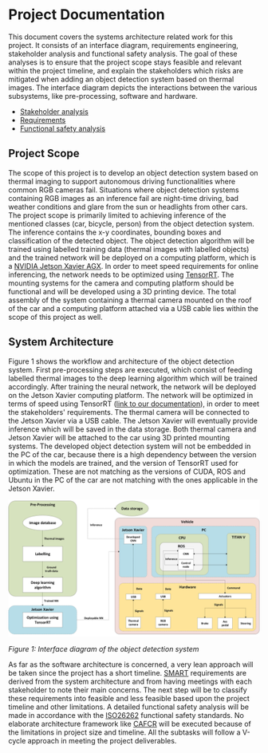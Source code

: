 # Project Documentation

This document covers the systems architecture related work for this project. It consists of an interface diagram, requirements engineering, stakeholder analysis and functional safety analysis. The goal of these analyses is to ensure that the project scope stays feasible and relevant within the project timeline, and explain the stakeholders which risks are mitigated when adding an object detection system based on thermal images. The interface diagram depicts the interactions between the various subsystems, like pre-processing, software and hardware. 

- [Stakeholder analysis](Stakeholder_analysis.md)
- [Requirements](Requirements.md)
- [Functional safety analysis](Functional_safety_analysis.md)

## Project Scope

The scope of this project is to develop an object detection system based on thermal imaging to support autonomous driving functionalities where common RGB cameras fail. Situations where object detection systems containing RGB images as an inference fail are night-time driving, bad weather conditions and glare from the sun or headlights from other cars. The project scope is primarily limited to achieving inference of the mentioned classes (car, bicycle, person) from the object detection system. The inference contains the x-y coordinates, bounding boxes and classification of the detected object. The object detection algorithm will be trained using labelled training data (thermal images with labelled objects) and the trained network will be deployed on a computing platform, which is a [NVIDIA Jetson Xavier AGX](https://developer.nvidia.com/embedded/jetson-agx-xavier-developer-kit). In order to meet speed requirements for online inferencing, the network needs to be optimized using [TensorRT](https://github.com/jkjung-avt/tensorrt_demos). The mounting systems for the camera and computing platform should be functional and will be developed using a 3D printing device. The total assembly of the system containing a thermal camera mounted on the roof of the car and a computing platform attached via a USB cable lies within the scope of this project as well. 

## System Architecture

Figure 1 shows the workflow and architecture of the object detection system. First pre-processing steps are executed, which consist of feeding labelled thermal images to the deep learning algorithm which will be trained accordingly. After training the neural network, the network will be deployed on the Jetson Xavier computing platform. The network will be optimized in terms of speed using TensorRT ([link to our documentation](https://github.com/tue-mps-edu/thermal_object_detection/tree/master/tensorrt_optimization)), in order to meet the stakeholders' requirements. The thermal camera will be connected to the Jetson Xavier via a USB cable. The Jetson Xavier will eventually provide inference which will be saved in the data storage. Both thermal camera and Jetson Xavier will be attached to the car using 3D printed mounting systems. The developed object detection system will not be embedded in the PC of the car, because there is a high dependency between the version in which the models are trained, and the version of TensorRT used for optimization. These are not matching as the versions of CUDA, ROS and Ubuntu in the PC of the car are not matching with the ones applicable in the Jetson Xavier. 

![architecture](doc_images/11022020_integration_diagram_v1_koen_suyash.jpg)

*Figure 1: Interface diagram of the object detection system*

As far as the software architecture is concerned, a very lean approach will be taken since the project has a short timeline. [SMART](https://en.wikipedia.org/wiki/SMART_criteria) requirements are derived from the system architecture and from having meetings with each stakeholder to note their main concerns. The next step will be to classify these requirements into feasible and less feasible based upon the project timeline and other limitations. A detailed functional safety analysis will be made in accordance with the [ISO26262](https://www.iso.org/standard/68383.html) functional safety standards. No elaborate architecture framework like [CAFCR](https://www.gaudisite.nl/ArchitecturalReasoning.html) will be executed because of the limitations in project size and timeline. All the subtasks will follow a V-cycle approach in meeting the project deliverables.

